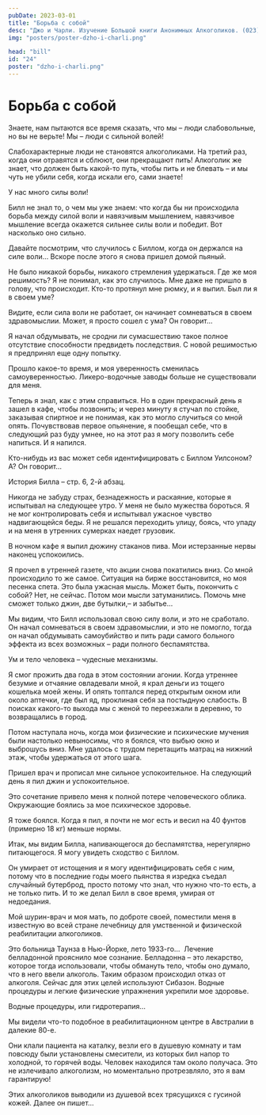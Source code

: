 ```yaml
---
pubDate: 2023-03-01
title: "Борьба с собой"
desc: "Джо и Чарли. Изучение Большой книги Анонимных Алкоголиков. (023)"
img: "posters/poster-dzho-i-charli.png"

head: "bill"
id: "24"
poster: "dzho-i-charli.png"
---
```


# Борьба с собой

Знаете, нам пытаются все время сказать, что мы – люди слабовольные, но вы не верьте! Мы – люди с сильной волей!

Слабохарактерные люди не становятся алкоголиками. На третий раз, когда они отравятся и сблюют, они прекращают пить! Алкоголик же знает, что должен быть какой-то путь, чтобы пить и не блевать – и мы чуть не убили себя, когда искали его, сами знаете!

У нас много силы воли!

Билл не знал то, о чем мы уже знаем: что когда бы ни происходила борьба между силой воли и навязчивым мышлением, навязчивое мышление всегда окажется сильнее силы воли и победит.
Вот насколько оно сильно.

Давайте посмотрим, что случилось с Биллом, когда он держался на силе воли…
Вскоре после этого я снова пришел домой пьяный.

Не было никакой борьбы, никакого стремления удержаться. Где же моя решимость? Я не понимал, как это случилось. Мне даже не пришло в голову, что происходит. Кто-то протянул мне рюмку, и я выпил. Был ли я в своем уме?

Видите, если сила воли не работает, он начинает сомневаться в своем здравомыслии. Может, я просто сошел с ума? Он говорит…

Я начал обдумывать, не сродни ли сумасшествию такое полное отсутствие способности предвидеть последствия.
С новой решимостью я предпринял еще одну попытку.

Прошло какое-то время, и моя уверенность сменилась самоуверенностью. Ликеро-водочные заводы больше не существовали для меня.

Теперь я знал, как с этим справиться. Но в один прекрасный день я зашел в кафе, чтобы позвонить; и через минуту я стучал по стойке, заказывая спиртное и не понимая, как это могло случиться со мной опять. Почувствовав первое опьянение, я пообещал себе, что в следующий раз буду умнее, но на этот раз я могу позволить себе напиться. И я напился.

Кто-нибудь из вас может себя идентифицировать с Биллом Уилсоном? А? Он говорит…

История Билла – стр. 6, 2-й абзац.

Никогда не забуду страх, безнадежность и раскаяние, которые я испытывал на следующее утро. У меня не было мужества бороться. Я не мог контролировать себя и испытывал ужасное чувство надвигающейся беды. Я не решался переходить улицу, боясь, что упаду и на меня в утренних сумерках наедет грузовик.

В ночном кафе я выпил дюжину стаканов пива. Мои истерзанные нервы наконец успокоились.

Я прочел в утренней газете, что акции снова покатились вниз. Со мной происходило то же самое. Ситуация на бирже восстановится, но моя песенка спета. Это была ужасная мысль. Может быть, покончить с собой? Нет, не сейчас. Потом мои мысли затуманились. Помочь мне сможет только джин, две бутылки,– и забытье…

Мы видим, что Билл использовал свою силу воли, и это не сработало. Он начал сомневаться в своем здравомыслии, и это не помогло, тогда он начал обдумывать самоубийство и пить ради самого больного эффекта из всех возможных – ради полного беспамятства.

Ум и тело человека – чудесные механизмы.

Я смог прожить два года в этом состоянии агонии. Когда утреннее безумие и отчаяние овладевали мной, я крал деньги из тощего кошелька моей жены. И опять топтался перед открытым окном или около аптечки, где был яд, проклиная себя за постыдную слабость. В поисках какого-то выхода мы с женой то переезжали в деревню, то возвращались в город.

Потом наступала ночь, когда мои физические и психические мучения были настолько невыносимы, что я боялся, что выбью окно и выброшусь вниз. Мне удалось с трудом перетащить матрац на нижний этаж, чтобы удержаться от этого шага.

Пришел врач и прописал мне сильное успокоительное. На следующий день я пил джин и успокоительное.

Это сочетание привело меня к полной потере человеческого облика. Окружающие боялись за мое психическое здоровье.

Я тоже боялся. Когда я пил, я почти не мог есть и весил на 40 фунтов (примерно 18 кг) меньше нормы.

Итак, мы видим Билла, напивающегося до беспамятства, нерегулярно питающегося. Я могу увидеть сходство с Биллом.

Он умирает от истощения и я могу идентифицировать себя с ним, потому что в последние годы моего пьянства я изредка съедал случайный бутерброд, просто потому что знал, что нужно что-то есть, а не только пить. И то же делал Билл в свое время, умирая от недоедания.

Мой шурин-врач и моя мать, по доброте своей, поместили меня в известную во всей стране лечебницу для умственной и физической реабилитации алкоголиков.

Это больница Таунза в Нью-Йорке, лето 1933-го…  Лечение белладонной прояснило мое сознание.
Белладонна – это лекарство, которое тогда использовали, чтобы обмануть тело, чтобы оно думало, что в него ввели алкоголь. Таким образом происходил отказ от алкоголя. Сейчас для этих целей используют Сибазон.
Водные процедуры и легкие физические упражнения укрепили мое здоровье.

Водные процедуры, или гидротерапия…

Мы видели что-то подобное в реабилитационном центре в Австралии в далекие 80-е.

Они клали пациента на каталку, везли его в душевую комнату и там повсюду были установлены смесители, из которых бил напор то холодной, то горячей воды. Человек находился там около получаса. Это не излечивало алкоголизм, но моментально протрезвляло, это я вам гарантирую!

Этих алкоголиков выводили из душевой всех трясущихся с гусиной кожей. Далее он пишет…
